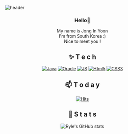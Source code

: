 <!--
**bellpp93/bellpp93** is a ✨ _special_ ✨ repository because its `README.md` (this file) appears on your GitHub profile.

Here are some ideas to get you started:

- 🔭 I’m currently working on ...
- 🌱 I’m currently learning ...
- 👯 I’m looking to collaborate on ...
- 🤔 I’m looking for help with ...
- 💬 Ask me about ...
- 📫 How to reach me: ...
- 😄 Pronouns: ...
- ⚡ Fun fact: ...
-->
![header](https://capsule-render.vercel.app/api?type=waving&color=auto&height=300&section=header&text=Ryle's%20CodeWolrd&fontSize=70)

<div align=center>

### Hello👋
  My name is Jong In Yoon<br>
  I'm from South Korea :)<br>
  Nice to meet you !

<div align=center>

  ## ✨ T e c h
  
  [![Java](https://img.shields.io/badge/Java-007396?style=flat-square&logo=Java&logoColor=white)](github.com/bellpp93/TODO-List)
  [![Oracle](https://img.shields.io/badge/Oracle-F80000?style=flat-square&logo=Oracle&logoColor=white)](github.com/bellpp93/TODO-List)
  [![JS](https://img.shields.io/badge/JavaScript-F7DF1E?style=flat-square&logo=JavaScript&logoColor=black)](github.com/bellpp93/TODO-List)
  [![Html5](https://img.shields.io/badge/Html-E34F26?style=flat-square&logo=Html5&logoColor=white)](github.com/bellpp93/TODO-List)
  [![CSS3](https://img.shields.io/badge/CSS-1572B6?style=flat-square&logo=CSS3&logoColor=white)](github.com/bellpp93/TODO-List)

<div align=center>
  
  ## 📫 T o d a y
  
  [![Hits](https://hits.seeyoufarm.com/api/count/incr/badge.svg?url=https%3A%2F%2Fgithub.com%2Fbellpp93&count_bg=%23E03636&title_bg=%23555555&icon=&icon_color=%23E7E7E7&title=hits&edge_flat=false)](https://hits.seeyoufarm.com)

<div align=center>
  
  ## 🌱 S t a t s
  
  ![Ryle's GitHub stats](https://github-readme-stats.vercel.app/api?username=bellpp93&show_icons=true&theme=material-palenight)
  
